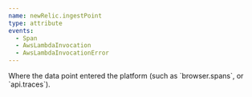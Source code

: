 ```yaml
---
name: newRelic.ingestPoint
type: attribute
events:
  - Span
  - AwsLambdaInvocation
  - AwsLambdaInvocationError
---
```


Where the data point entered the platform (such as \`browser.spans\`, or \`api.traces\`).